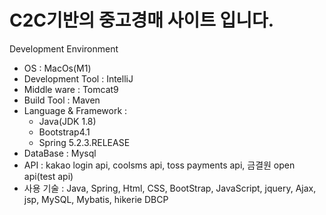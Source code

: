 # C2C기반의 중고경매 사이트 입니다.

Development Environment
- OS : MacOs(M1)
- Development Tool : IntelliJ
- Middle ware : Tomcat9
- Build Tool : Maven
- Language & Framework :
    - Java(JDK 1.8)
    - Bootstrap4.1
    - Spring 5.2.3.RELEASE
- DataBase : Mysql
- API : kakao login api, coolsms api, toss payments api, 금결원 open api(test api)
- 사용 기술 : Java, Spring, Html, CSS, BootStrap, JavaScript, jquery, Ajax, jsp, MySQL, Mybatis, hikerie DBCP
